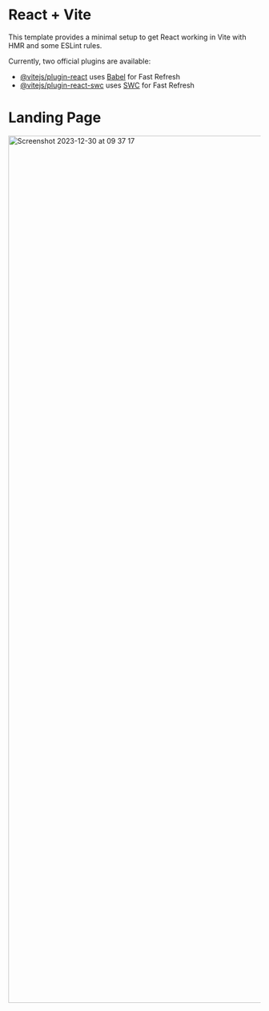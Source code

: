 # React + Vite

This template provides a minimal setup to get React working in Vite with HMR and some ESLint rules.

Currently, two official plugins are available:

- [@vitejs/plugin-react](https://github.com/vitejs/vite-plugin-react/blob/main/packages/plugin-react/README.md) uses [Babel](https://babeljs.io/) for Fast Refresh
- [@vitejs/plugin-react-swc](https://github.com/vitejs/vite-plugin-react-swc) uses [SWC](https://swc.rs/) for Fast Refresh


# Landing Page
<img width="1728" alt="Screenshot 2023-12-30 at 09 37 17" src="https://github.com/Isaac-tech-dev/Dashboard/assets/98467355/4ec07635-832d-409b-bd64-0a5cf70bb83d">
